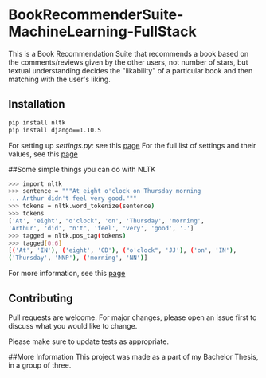 # BookRecommenderSuite-MachineLearning-FullStack

This is a Book Recommendation Suite that recommends a book based on the comments/reviews given by the other users, not number of stars, but textual understanding decides the "likability" of a particular book and then matching with the user's liking.

## Installation

```bash
pip install nltk
pip install django==1.10.5
```

For setting up *settings.py*: see this [page](https://docs.djangoproject.com/en/1.10/topics/settings/)
For the full list of settings and their values, see this [page](https://docs.djangoproject.com/en/1.10/ref/settings/)

##Some simple things you can do with NLTK

```bash
>>> import nltk
>>> sentence = """At eight o'clock on Thursday morning
... Arthur didn't feel very good."""
>>> tokens = nltk.word_tokenize(sentence)
>>> tokens
['At', 'eight', "o'clock", 'on', 'Thursday', 'morning',
'Arthur', 'did', "n't", 'feel', 'very', 'good', '.']
>>> tagged = nltk.pos_tag(tokens)
>>> tagged[0:6]
[('At', 'IN'), ('eight', 'CD'), ("o'clock", 'JJ'), ('on', 'IN'),
('Thursday', 'NNP'), ('morning', 'NN')]
```

For more information, see this [page](https://www.nltk.org/)

## Contributing
Pull requests are welcome. For major changes, please open an issue first to discuss what you would like to change.

Please make sure to update tests as appropriate.

##More Information
This project was made as a part of my Bachelor Thesis, in a group of three.
